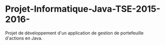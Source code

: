 # Projet-Informatique-Java-TSE-2015-2016-
Projet de développement d'un application de gestion de portefeuille d'actions en Java.
